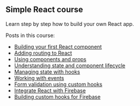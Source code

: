 ## Simple React course

Learn step by step how to build your own React app.

Posts in this course:
- [Building your first React component](https://www.coolbytes.io/post/1244/building-your-first-react-component)
- [Adding routing to React](https://www.coolbytes.io/post/1245/adding-routing-to-react)
- [Using components and props](https://www.coolbytes.io/post/1246/using-components-and-props)
- [Understanding state and component lifecycle](https://www.coolbytes.io/post/1247/understanding-state-and-component-lifecycle)
- [Managing state with hooks](https://www.coolbytes.io/post/1248/managing-state-with-hooks)
- [Working with events](https://www.coolbytes.io/post/1249/working-with-events)
- [Form validation using custom hooks](https://www.coolbytes.io/post/1250/form-validation-using-custom-hooks)
- [Integrate React with Firebase](https://www.coolbytes.io/post/1251/integrate-react-with-firebase)
- [Building custom hooks for Firebase](https://www.coolbytes.io/post/1252/building-custom-hooks-for-firebase)